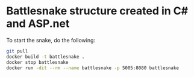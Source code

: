 # Battlesnake structure created in C# and ASP.net

To start the snake, do the following:

```bash
git pull
docker build -t battlesnake .
docker stop battlesnake
docker run -dit --rm --name battlesnake -p 5005:8080 battlesnake
```